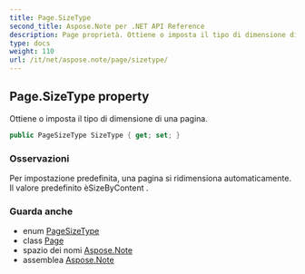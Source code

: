```yaml
---
title: Page.SizeType
second_title: Aspose.Note per .NET API Reference
description: Page proprietà. Ottiene o imposta il tipo di dimensione di una pagina.
type: docs
weight: 110
url: /it/net/aspose.note/page/sizetype/
---
```

## Page.SizeType property

Ottiene o imposta il tipo di dimensione di una pagina.

```csharp
public PageSizeType SizeType { get; set; }
```

### Osservazioni

Per impostazione predefinita, una pagina si ridimensiona automaticamente. Il valore predefinito èSizeByContent .

### Guarda anche

* enum [PageSizeType](../../pagesizetype/)
* class [Page](../)
* spazio dei nomi [Aspose.Note](../../page/)
* assemblea [Aspose.Note](../../../)


